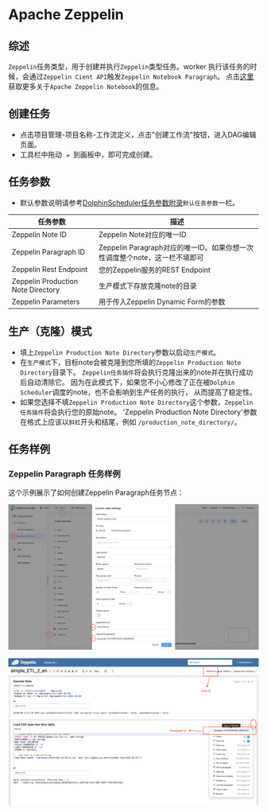 # Apache Zeppelin

## 综述

`Zeppelin`任务类型，用于创建并执行`Zeppelin`类型任务。worker 执行该任务的时候，会通过`Zeppelin Cient API`触发`Zeppelin Notebook Paragraph`。
点击[这里](https://zeppelin.apache.org/) 获取更多关于`Apache Zeppelin Notebook`的信息。

## 创建任务

- 点击项目管理-项目名称-工作流定义，点击"创建工作流"按钮，进入DAG编辑页面。
- 工具栏中拖动 <img src="../../../../img/tasks/icons/zeppelin.png" width="15"/> 到画板中，即可完成创建。

## 任务参数

[//]: # (TODO: use the commented anchor below once our website template supports this syntax)
[//]: # (- 默认参数说明请参考[DolphinScheduler任务参数附录]&#40;appendix.md#默认任务参数&#41;`默认任务参数`一栏。)

- 默认参数说明请参考[DolphinScheduler任务参数附录](appendix.md)`默认任务参数`一栏。

|              **任务参数**              |                      **描述**                       |
|------------------------------------|---------------------------------------------------|
| Zeppelin Note ID                   | Zeppelin Note对应的唯一ID                              |
| Zeppelin Paragraph ID              | Zeppelin Paragraph对应的唯一ID。如果你想一次性调度整个note，这一栏不填即可 |
| Zeppelin Rest Endpoint             | 您的Zeppelin服务的REST Endpoint                        |
| Zeppelin Production Note Directory | 生产模式下存放克隆note的目录                                  |
| Zeppelin Parameters                | 用于传入Zeppelin Dynamic Form的参数                      |

## 生产（克隆）模式

- 填上`Zeppelin Production Note Directory`参数以启动`生产模式`。
- 在`生产模式`下，目标note会被克隆到您所填的`Zeppelin Production Note Directory`目录下。
  `Zeppelin任务插件`将会执行克隆出来的note并在执行成功后自动清除它。
  因为在此模式下，如果您不小心修改了正在被`Dolphin Scheduler`调度的note，也不会影响到生产任务的执行，
  从而提高了稳定性。
- 如果您选择不填`Zeppelin Production Note Directory`这个参数，`Zeppelin任务插件`将会执行您的原始note。
  'Zeppelin Production Note Directory'参数在格式上应该以`斜杠`开头和结尾，例如 `/production_note_directory/`。

## 任务样例

### Zeppelin Paragraph 任务样例

这个示例展示了如何创建Zeppelin Paragraph任务节点：

![demo-zeppelin-paragraph](../../../../img/tasks/demo/zeppelin.png)

![demo-get-zeppelin-id](../../../../img/tasks/demo/zeppelin_id.png)

